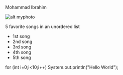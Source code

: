 Mohammad Ibrahim  

![alt myphoto](https://scontent.fjrs2-1.fna.fbcdn.net/v/t1.0-9/18581873_1161276844000978_394254094269757961_n.jpg?oh=41f409b284162cd3087dc4e7980907e6&oe=5A1D2C9A)

 5 favorite songs in an unordered list 
 * 1st song
 * 2nd song
 * 3rd song
 * 4th song
 * 5th song
 


for (int i=0;i<10;i++)
    System.out.println("Hello World");
    
